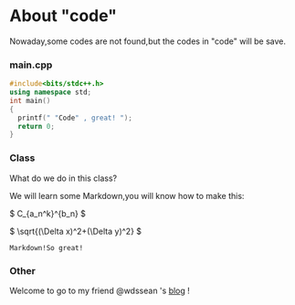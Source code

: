 # About "code"

Nowaday,some codes are not found,but the codes in "code" will be save.

### main.cpp

```cpp
#include<bits/stdc++.h>
using namespace std;
int main()
{
  printf(" "Code" , great! ");
  return 0;
}
```

### Class

What do we do in this class?

We will learn some Markdown,you will know how to make this:

$ C_{a_n^k}^{b_n} $

$ \sqrt{(\Delta x)^2+(\Delta y)^2} $

`Markdown!So great!`

### Other

Welcome to go to my friend @wdssean 's [blog](http://wdssean.github.com) !
